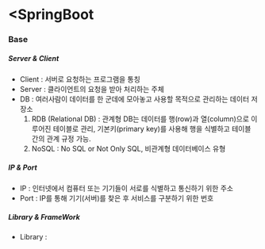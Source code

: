 <style>
  # {
    color : blue;
  }
</style>
# <SpringBoot

### Base
##### Server & Client
- Client : 서버로 요청하는 프로그램을 통칭
- Server : 클라이언트의 요청을 받아 처리하는 주체
- DB : 여러사람이 데이터를 한 군데에 모아놓고 사용할 목적으로 관리하는 데이터 저장소
  1. RDB (Relational DB) : 관계형 DB는 데이터를 행(row)과 열(column)으로 이루어진 테이블로 관리, 기본키(primary key)를 사용해 행을 식별하고 테이블 간의 관계 규정 가능.
  2. NoSQL : No SQL or Not Only SQL, 비관계형 데이터베이스 유형
 
##### IP & Port
- IP : 인터넷에서 컴퓨터 또는 기기들이 서로를 식별하고 통신하기 위한 주소
- Port : IP를 통해 기기(서버)를 찾은 후 서비스를 구분하기 위한 번호

##### Library & FrameWork
- Library : 
